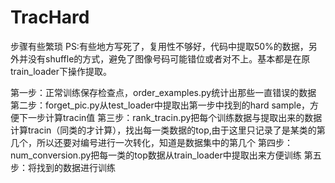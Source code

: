 # TracHard

步骤有些繁琐
PS:有些地方写死了，复用性不够好，代码中提取50%的数据，另外并没有shuffle的方式，避免了图像号码可能错位或者对不上。基本都是在原train_loader下操作提取。

第一步：正常训练保存检查点，order_examples.py统计出那些一直错误的数据
第二步：forget_pic.py从test_loader中提取出第一步中找到的hard sample，方便下一步计算tracin值
第三步：rank_tracin.py把每个训练数据与提取出来的数据计算tracin（同类的才计算），找出每一类数据的top,由于这里只记录了是某类的第几个，所以还要对编号进行一次转化，知道是数据集中的第几个
第四步：num_conversion.py把每一类的top数据从train_loader中提取出来方便训练
第五步：将找到的数据进行训练
